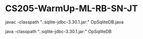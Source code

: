# CS205-WarmUp-ML-RB-SN-JT

javac -classpath ".:sqlite-jdbc-3.30.1.jar:" OpSqliteDB.java

java -classpath ".:sqlite-jdbc-3.30.1.jar:" OpSqliteDB
